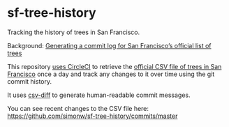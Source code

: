 # sf-tree-history

Tracking the history of trees in San Francisco.

Background: [Generating a commit log for San Francisco’s official list of trees](https://simonwillison.net/2019/Mar/13/tree-history/)

This repository [uses CircleCI](https://circleci.com/gh/simonw/sf-tree-history) to retrieve the [official CSV file of trees in San Francisco](https://data.sfgov.org/City-Infrastructure/Street-Tree-List/tkzw-k3nq) once a day and track any changes to it over time using the git commit history.

It uses [csv-diff](https://github.com/simonw/csv-diff) to generate human-readable commit messages.

You can see recent changes to the CSV file here: https://github.com/simonw/sf-tree-history/commits/master
